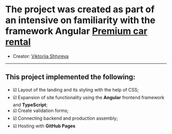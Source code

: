 # The project was created as part of an intensive on familiarity with the framework Angular [Premium car rental](https://victoriiashtyreva.github.io/cars-hw/)
- Creator: [Viktoriia Shtyreva](https://github.com/VictoriiaShtyreva)
___
## This project implemented the following:
- :ballot_box_with_check: Layout of the landing and its styling with the help of CSS;
- :ballot_box_with_check: Expansion of site functionality using the **Angular** frontend framework and **TypeScript**;
- :ballot_box_with_check: Create validation forms;
- :ballot_box_with_check: Connecting backend and production assembly;
- :ballot_box_with_check: Hosting with **GitHub Pages**

